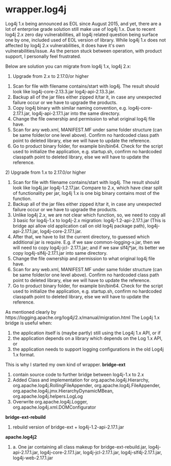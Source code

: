 # wrapper.log4j
Log4j 1.x being announced as EOL since August 2015, and yet, there are a lot of enterprise grade solution still make use of log4j 1.x. Due to recent log4j 2.x zero day 
vulnerabilities, all log4j related question being surface one by one, included used of EOL version of library. While log4j 1.x does not affected by log4j 2.x vulnerabilities, it 
does have it's own vulnerabilities/issue. As the person stuck between operation, with product support, I personally feel frustrated. 

Below are solution you can migrate from log4j 1.x, log4j 2.x:
1)	Upgrade from 2.x to 2.17.0/or higher
<ol>
<li> Scan for file with filename contains/start with log4j. The result should look like log4j-core-2.13.3.jar log4j-api-2.13.3.jar. </li>
<li> Backup all of the jar files either zipped it/tar it, in case any unexpected failure occur or we have to upgrade the products. </li>
<li> Copy log4j binary with similar naming convention, e.g. log4j-core-2.17.1.jar, log4j-api-2.17.1.jar into the same directory. </li>
<li> Change the file ownership and permission to what original log4j file have. </li>
<li> Scan for any web.xml, MANIFEST.MF under same folder structure (can be same folder/or one level above). Confirm no hardcoded class path point to deleted library, else we will have to update the reference.</li>
<li> Go to product binary folder, for example bin/bin64. Check for the script used to initialize the application, e.g. startup.sh, confirm no hardcoded classpath point to deleted library, else we will have to update the reference.</li>
</ol>
2)	Upgrade from 1.x to 2.17.0/or higher
<ol>
<li> Scan for file with filename contains/start with log4j. The result should look like log4j.jar log4j-1.2.17.jar. Compare to 2.x, which have clear split of functionality per jar, log4j 1.x is one big binary contains most of the function. </li>
<li> Backup all of the jar files either zipped it/tar it, in case any unexpected failure occur or we have to upgrade the products. </li>
<li> Unlike log4j 2.x, we are not clear which function, so, we need to copy all 3 basic for log4j-1.x to log4j-2.x migration: log4j-1.2-api-2.17.1.jar (This is bridge api allow old application call on old log4j package path), log4j-api-2.17.1.jar, log4j-core-2.17.1.jar. </li>
<li> After that, we have to list the current directory, to guessed which additional jar is require. E.g. if we saw common-logging-x.jar, then we will need to copy log4j-jcl-
2.17.1.jar; and if we saw slf4j*jar, its better we copy log4j-slf4j-2.17.1.jar into same directory. </li>
<li> Change the file ownership and permission to what original log4j file have. </li>
<li> Scan for any web.xml, MANIFEST.MF under same folder structure (can be same folder/or one level above). Confirm no hardcoded class path point to deleted library, else we will have to update the reference.</li>
<li> Go to product binary folder, for example bin/bin64. Check for the script used to initialize the application, e.g. startup.sh, confirm no hardcoded classpath point to deleted library, else we will have to update the reference. </li>
</ol>
As mentioned clearly by https://logging.apache.org/log4j/2.x/manual/migration.html
The Log4j 1.x bridge is useful when:
<ol>
<li> the application itself is (maybe partly) still using the Log4j 1.x API, or if </li>
<li> the application depends on a library which depends on the Log 1.x API, or </li>
<li> the application needs to support logging configurations in the old Log4j 1.x format. </li>
</ol>
This is why I started my own kind of wrapper. 
<b>bridge-ext</b>
<ol>
<li> contain source code to further bridge between log4j-1.x to 2.x </li>
<li> Added Class and implementation for org.apache.log4j.Hierarchy, org.apache.log4j.RollingFileAppender, org.apache.log4j.FileAppender, org.apache.log4j.jmx.HierarchyDynamicMBean, org.apache.log4j.helpers.LogLog </li>
<li> Overwrite org.apache.log4j.Logger, org.apache.log4j.xml.DOMConfigurator </li>
</ol>
<b>bridge-ext-rebuild</b>
<ol>
  <li> rebuild version of bridge-ext + log4j-1.2-api-2.17.1.jar </li>
 </ol>
 <b>apache.log4j2</b>
<ol>
  <li> a.	One jar containing all class makeup for bridge-ext-rebuild.jar, log4j-api-2.17.1.jar, log4j-core-2.17.1.jar, log4j-jcl-2.17.1.jar, log4j-slf4j-2.17.1.jar, log4j-web-2.17.1.jar </li>
 </ol>
